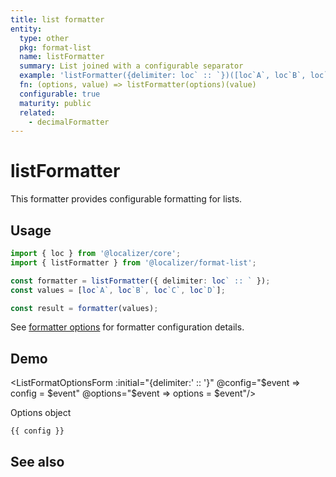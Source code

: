 ```yaml
---
title: list formatter
entity:
  type: other
  pkg: format-list
  name: listFormatter
  summary: List joined with a configurable separator
  example: 'listFormatter({delimiter: loc` :: `})([loc`A`, loc`B`, loc`C`, loc`D`])'
  fn: (options, value) => listFormatter(options)(value)
  configurable: true
  maturity: public
  related:
    - decimalFormatter
---
```


# listFormatter <Package name="format-list"/>

This formatter provides configurable formatting for lists.

## Usage

```typescript twoslash
import { loc } from '@localizer/core';
import { listFormatter } from '@localizer/format-list';

const formatter = listFormatter({ delimiter: loc` :: ` });
const values = [loc`A`, loc`B`, loc`C`, loc`D`];

const result = formatter(values);
```

See [formatter options](./options.md) for formatter configuration details.

## Demo

<script setup>
  import { ref } from 'vue';
  import { NFormItem } from 'naive-ui/es/form';
  import { loc } from '@localizer/core';
  import ListFormatOptionsForm from './ListFormatOptionsForm.vue'

  const value = [loc`A`, loc`B`, loc`C`, loc`D`];
  const config = ref();
  const options = ref({});
</script>

<EntityDemo :args="[options, value]">

<ListFormatOptionsForm :initial="{delimiter:' :: '}" @config="$event => config = $event" @options="$event => options = $event"/>

<NDivider title-placement="left">Options object</NDivider>

```-vue
{{ config }}
```

</EntityDemo>

## See also

<Entities />
